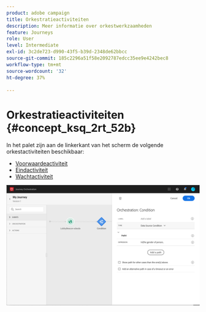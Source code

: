 ```yaml
---
product: adobe campaign
title: Orkestratieactiviteiten
description: Meer informatie over orkestwerkzaamheden
feature: Journeys
role: User
level: Intermediate
exl-id: 3c2de723-d990-43f5-b39d-2348de62bbcc
source-git-commit: 185c2296a51f58e2092787edcc35ee9e4242bec8
workflow-type: tm+mt
source-wordcount: '32'
ht-degree: 37%

---
```


# Orkestratieactiviteiten {#concept_ksq_2rt_52b}

In het palet zijn aan de linkerkant van het scherm de volgende orkestactiviteiten beschikbaar:

* [Voorwaardeactiviteit](../building-journeys/condition-activity.md)
* [Eindactiviteit](../building-journeys/end-activity.md)
* [Wachtactiviteit](../building-journeys/wait-activity.md)

![](../assets/journey49.png)
